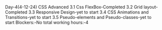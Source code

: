 Day-4(4-12-24)
CSS Advanced
  3.1 Css FlexBox-Completed
  3.2 Grid layout-Completed
  3.3 Responsive Design-yet to start
  3.4 CSS Animations and Transitions-yet to start
  3.5 Pseudo-elements and Pseudo-classes-yet to start
  Blockers:-No
  total working hours:-4